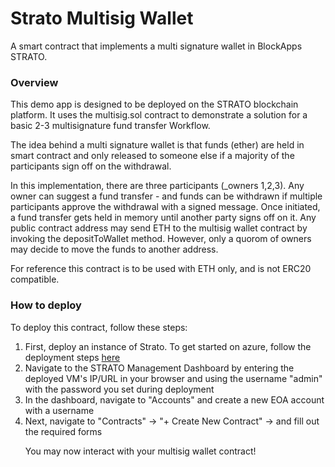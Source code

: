 # Strato Multisig Wallet

A smart contract that implements a multi signature wallet in BlockApps STRATO.  

### Overview
This demo app is designed to be deployed on the STRATO blockchain platform.  It uses the multisig.sol contract to demonstrate a solution for a basic 2-3 multisignature fund transfer Workflow.

The idea behind a multi signature wallet is that funds (ether) are held in smart contract and only released to someone else if a majority of the participants sign off on the withdrawal.

In this implementation, there are three participants (_owners 1,2,3).   Any owner can suggest a fund transfer - and funds can be withdrawn if multiple participants approve the withdrawal with a signed message.  Once initiated, a fund transfer gets held in memory until another party signs off on it.  Any public contract address may send ETH to the multisig wallet contract by invoking the depositToWallet method. However, only a quorom of owners may decide to move the funds to another address.

For reference this contract is to be used with ETH only, and is not ERC20 compatible.

### How to deploy
To deploy this contract, follow these steps:
<ol>
  <li> First, deploy an instance of Strato.  To get started on azure, follow the deployment steps <a href= "https://github.com/blockapps/azure-getting-started">here</a></li>
  <li> Navigate to the STRATO Management Dashboard by entering the deployed VM's IP/URL in your browser and using the username "admin" with the password you set during deployment</li>
  <li> In the dashboard, navigate to "Accounts" and create a new EOA account with a username</li>
  <li> Next, navigate to "Contracts" -> "+ Create New Contract" -> and fill out the required forms</li>
 
 You may now interact with your multisig wallet contract!
